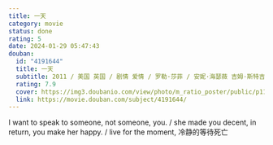 ```yaml
---
title: 一天
category: movie
status: done
rating: 5
date: 2024-01-29 05:47:43
douban:
  id: "4191644"
  title: 一天
  subtitle: 2011 / 美国 英国 / 剧情 爱情 / 罗勒·莎菲 / 安妮·海瑟薇 吉姆·斯特吉斯
  rating: 7.9
  cover: https://img3.doubanio.com/view/photo/m_ratio_poster/public/p1103205323.jpg
  link: https://movie.douban.com/subject/4191644/
---
```


I want to speak to someone, not someone, you. / she made you decent, in return, you make her happy. / live for the moment, 冷静的等待死亡